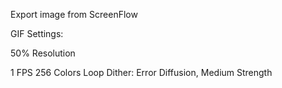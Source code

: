 Export image from ScreenFlow

GIF Settings:

50% Resolution

1 FPS
256 Colors
Loop
Dither: Error Diffusion, Medium Strength
